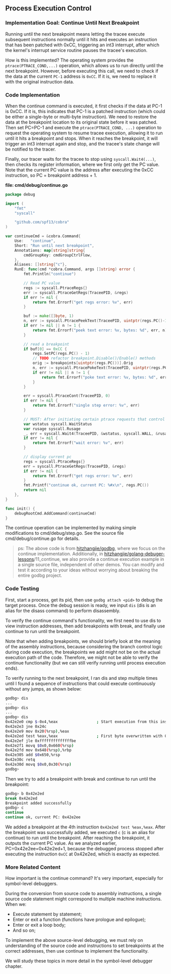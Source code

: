 ## Process Execution Control

### Implementation Goal: Continue Until Next Breakpoint

Running until the next breakpoint means letting the tracee execute subsequent instructions normally until it hits and executes an instruction that has been patched with 0xCC, triggering an int3 interrupt, after which the kernel's interrupt service routine pauses the tracee's execution.

How is this implemented? The operating system provides the `ptrace(PTRACE_COND,...)` operation, which allows us to run directly until the next breakpoint. However, before executing this call, we need to check if the data at the current `PC-1` address is `0xCC`. If it is, we need to replace it with the original instruction data.

### Code Implementation

When the continue command is executed, it first checks if the data at PC-1 is 0xCC. If it is, this indicates that PC-1 is a patched instruction (which could be either a single-byte or multi-byte instruction). We need to restore the data at the breakpoint location to its original state before it was patched. Then set PC=PC-1 and execute the `ptrace(PTRACE_COND, ...)` operation to request the operating system to resume tracee execution, allowing it to run until it hits a breakpoint and stops. When it reaches the breakpoint, it will trigger an int3 interrupt again and stop, and the tracee's state change will be notified to the tracer.

Finally, our tracer waits for the tracee to stop using `syscall.Wait4(...)`, then checks its register information, where we first only get the PC value. Note that the current PC value is the address after executing the 0xCC instruction, so PC = breakpoint address + 1.

**file: cmd/debug/continue.go**

```go
package debug

import (
	"fmt"
	"syscall"

	"github.com/spf13/cobra"
)

var continueCmd = &cobra.Command{
	Use:   "continue",
	Short: "Run until next breakpoint",
	Annotations: map[string]string{
		cmdGroupKey: cmdGroupCtrlFlow,
	},
	Aliases: []string{"c"},
	RunE: func(cmd *cobra.Command, args []string) error {
		fmt.Println("continue")

		// Read PC value
		regs := syscall.PtraceRegs{}
		err := syscall.PtraceGetRegs(TraceePID, &regs)
		if err != nil {
			return fmt.Errorf("get regs error: %v", err)
		}

		buf := make([]byte, 1)
		n, err := syscall.PtracePeekText(TraceePID, uintptr(regs.PC()-1), buf)
		if err != nil || n != 1 {
			return fmt.Errorf("peek text error: %v, bytes: %d", err, n)
		}

		// read a breakpoint
		if buf[0] == 0xCC {
			regs.SetPC(regs.PC() - 1)
			// TODO refactor breakpoint.Disable()/Enable() methods
			orig := breakpoints[uintptr(regs.PC())].Orig
			n, err := syscall.PtracePokeText(TraceePID, uintptr(regs.PC()), []byte{orig})
			if err != nil || n != 1 {
				return fmt.Errorf("poke text error: %v, bytes: %d", err, n)
			}
		}

		err = syscall.PtraceCont(TraceePID, 0)
		if err != nil {
			return fmt.Errorf("single step error: %v", err)
		}

		// MUST: After initiating certain ptrace requests that control tracee execution, call syscall.Wait to wait for and get tracee state changes
		var wstatus syscall.WaitStatus
		var rusage syscall.Rusage
		_, err = syscall.Wait4(TraceePID, &wstatus, syscall.WALL, &rusage)
		if err != nil {
			return fmt.Errorf("wait error: %v", err)
		}

		// display current pc
		regs = syscall.PtraceRegs{}
		err = syscall.PtraceGetRegs(TraceePID, &regs)
		if err != nil {
			return fmt.Errorf("get regs error: %v", err)
		}
		fmt.Printf("continue ok, current PC: %#x\n", regs.PC())
		return nil
	},
}

func init() {
	debugRootCmd.AddCommand(continueCmd)
}
```

The continue operation can be implemented by making simple modifications to cmd/debug/step.go. See the source file cmd/debug/continue.go for details.

> ps: The above code is from [hitzhangjie/godbg](https://github.com/hitzhangjie/godbg), where we focus on the continue implementation. Additionally, in [hitzhangjie/golang-debuger-lessons](https://github.com/hitzhangjie/golang-debugger-lessons)/11_continue, we also provide a continue execution example in a single source file, independent of other demos. You can modify and test it according to your ideas without worrying about breaking the entire godbg project.

### Code Testing

First, start a process, get its pid, then use `godbg attach <pid>` to debug the target process. Once the debug session is ready, we input `dis` (dis is an alias for the disass command) to perform disassembly.

To verify the continue command's functionality, we first need to use dis to view instruction addresses, then add breakpoints with break, and finally use continue to run until the breakpoint.

Note that when adding breakpoints, we should briefly look at the meaning of the assembly instructions, because considering the branch control logic during code execution, the breakpoints we add might not be on the actual execution path of the code. Therefore, we might not be able to verify the continue functionality (but we can still verify running until process execution ends).

To verify running to the next breakpoint, I ran dis and step multiple times until I found a sequence of instructions that could execute continuously without any jumps, as shown below:

```bash
godbg> dis
...
godbg> dis
...
godbg> dis
0x42e2e0 cmp $-0x4,%eax                 ; Start execution from this instruction
0x42e2e3 jne 0x24c
0x42e2e9 mov 0x20(%rsp),%eax
0x42e2ed test %eax,%eax                 ; First byte overwritten with 0xCC, PC=0x42e2ed+1
0x42e2ef jle 0xffffffffffffffbe
0x42e2f1 movq $0x0,0x660(%rsp)
0x42e2fd mov 0x648(%rsp),%rbp
0x42e305 add $0x650,%rsp
0x42e30c retq
0x42e30d movq $0x0,0x30(%rsp)
godbg> 
```

Then we try to add a breakpoint with break and continue to run until the breakpoint:

```bash
godbg> b 0x42e2ed
break 0x42e2ed
Breakpoint added successfully
godbg> c
continue
continue ok, current PC: 0x42e2ee
```

We added a breakpoint at the 4th instruction `0x42e2ed test %eax,%eax`. After the breakpoint was successfully added, we executed `c` (c is an alias for continue) to run until the breakpoint. After reaching the breakpoint, it outputs the current PC value. As we analyzed earlier, PC=0x42e2ee=0x42e2ed+1, because the debugged process stopped after executing the instruction `0xCC` at 0x42e2ed, which is exactly as expected.

### More Related Content

How important is the continue command? It's very important, especially for symbol-level debuggers.

During the conversion from source code to assembly instructions, a single source code statement might correspond to multiple machine instructions. When we:

- Execute statement by statement;
- Enter or exit a function (functions have prologue and epilogue);
- Enter or exit a loop body;
- And so on;

To implement the above source-level debugging, we must rely on understanding of the source code and instructions to set breakpoints at the correct addresses, then use continue to implement the functionality.

We will study these topics in more detail in the symbol-level debugger chapter.
